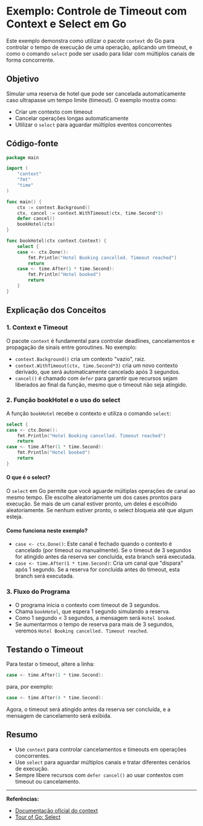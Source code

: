 # Exemplo: Controle de Timeout com Context e Select em Go

Este exemplo demonstra como utilizar o pacote `context` do Go para controlar o tempo de execução de uma operação, aplicando um timeout, e como o comando `select` pode ser usado para lidar com múltiplos canais de forma concorrente.

## Objetivo

Simular uma reserva de hotel que pode ser cancelada automaticamente caso ultrapasse um tempo limite (timeout). O exemplo mostra como:
- Criar um contexto com timeout
- Cancelar operações longas automaticamente
- Utilizar o `select` para aguardar múltiplos eventos concorrentes

## Código-fonte

```go
package main

import (
	"context"
	"fmt"
	"time"
)

func main() {
	ctx := context.Background()
	ctx, cancel := context.WithTimeout(ctx, time.Second*3)
	defer cancel()
	bookHotel(ctx)
}

func bookHotel(ctx context.Context) {
	select {
	case <- ctx.Done():
		fmt.Println("Hotel Booking cancelled. Timeout reached")
		return
	case <- time.After(1 * time.Second):
		fmt.Println("Hotel booked")
		return
	}
}
```

## Explicação dos Conceitos

### 1. Context e Timeout
O pacote `context` é fundamental para controlar deadlines, cancelamentos e propagação de sinais entre goroutines. No exemplo:
- `context.Background()` cria um contexto "vazio", raiz.
- `context.WithTimeout(ctx, time.Second*3)` cria um novo contexto derivado, que será automaticamente cancelado após 3 segundos.
- `cancel()` é chamado com `defer` para garantir que recursos sejam liberados ao final da função, mesmo que o timeout não seja atingido.

### 2. Função bookHotel e o uso do select
A função `bookHotel` recebe o contexto e utiliza o comando `select`:

```go
select {
case <- ctx.Done():
	fmt.Println("Hotel Booking cancelled. Timeout reached")
	return
case <- time.After(1 * time.Second):
	fmt.Println("Hotel booked")
	return
}
```

#### O que é o select?
O `select` em Go permite que você aguarde múltiplas operações de canal ao mesmo tempo. Ele escolhe aleatoriamente um dos cases prontos para execução. Se mais de um canal estiver pronto, um deles é escolhido aleatoriamente. Se nenhum estiver pronto, o select bloqueia até que algum esteja.

#### Como funciona neste exemplo?
- `case <- ctx.Done()`: Este canal é fechado quando o contexto é cancelado (por timeout ou manualmente). Se o timeout de 3 segundos for atingido antes da reserva ser concluída, esta branch será executada.
- `case <- time.After(1 * time.Second)`: Cria um canal que "dispara" após 1 segundo. Se a reserva for concluída antes do timeout, esta branch será executada.

### 3. Fluxo do Programa
- O programa inicia o contexto com timeout de 3 segundos.
- Chama `bookHotel`, que espera 1 segundo simulando a reserva.
- Como 1 segundo < 3 segundos, a mensagem será `Hotel booked`.
- Se aumentarmos o tempo de reserva para mais de 3 segundos, veremos `Hotel Booking cancelled. Timeout reached`.

## Testando o Timeout
Para testar o timeout, altere a linha:
```go
case <- time.After(1 * time.Second):
```
para, por exemplo:
```go
case <- time.After(4 * time.Second):
```
Agora, o timeout será atingido antes da reserva ser concluída, e a mensagem de cancelamento será exibida.

## Resumo
- Use `context` para controlar cancelamentos e timeouts em operações concorrentes.
- Use `select` para aguardar múltiplos canais e tratar diferentes cenários de execução.
- Sempre libere recursos com `defer cancel()` ao usar contextos com timeout ou cancelamento.

---

**Referências:**
- [Documentação oficial do context](https://pkg.go.dev/context)
- [Tour of Go: Select](https://go.dev/tour/concurrency/5) 